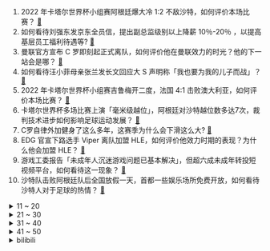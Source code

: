 1. 2022 年卡塔尔世界杯小组赛阿根廷爆大冷 1:2 不敌沙特，如何评价本场比赛？ [:link:](https://www.zhihu.com/question/568189518)
2. 如何看待刘强东发京东全员信，提出副总监级别以上降薪 10％-20％ ，以提高基层员工福利待遇等? [:link:](https://www.zhihu.com/question/568157415)
3. 曼联官方宣布 C 罗即刻起正式离队，如何评价他在曼联效力的时光？他的下一站会是哪？ [:link:](https://www.zhihu.com/question/568265945)
4. 如何看待汪小菲母亲张兰发长文回应大 S 声明称「我也要为我的儿子而战」？ [:link:](https://www.zhihu.com/question/568191125)
5. 2022 年卡塔尔世界杯小组赛吉鲁梅开二度，法国 4:1 击败澳大利亚，如何评价本场比赛？ [:link:](https://www.zhihu.com/question/568230512)
6. 卡塔尔世界杯多场比赛上演「毫米级越位」，阿根廷对沙特越位数多达7次，裁判技术进步如何影响足球运动发展？ [:link:](https://www.zhihu.com/question/568216667)
7. C罗自律外加健身了这么多年，这赛季为什么会下滑这么大? [:link:](https://www.zhihu.com/question/563450619)
8. EDG 官宣下路选手 Viper 离队加盟 HLE，如何评价他效力时期的表现？为什么他会加盟 HLE？ [:link:](https://www.zhihu.com/question/568233494)
9. 游戏工委报告「未成年人沉迷游戏问题已基本解决」，但超六成未成年转投短视频平台，如何看待这一现象？ [:link:](https://www.zhihu.com/question/568186516)
10. 沙特队击败阿根廷队后全国放假一天，首都一些娱乐场所免费开放，如何看待沙特人对于足球的热情？ [:link:](https://www.zhihu.com/question/568332435)
<details>
<summary>11 ~ 20</summary>

11. 11 月 22 日 0 至 15 时北京新增本土感染者 634 例，目前疫情情况如何？ [:link:](https://www.zhihu.com/question/568197463)
12. 如何看待民政部公布2022年第二季度全国结婚对数373.2万对，同比减少44万对? [:link:](https://www.zhihu.com/question/567457735)
13. 如何看待2022年11月22日的股市？ [:link:](https://www.zhihu.com/question/568171870)
14. 除了阿波罗登月，你觉得美国还在哪些航天项目中有造假嫌疑？ [:link:](https://www.zhihu.com/question/568030193)
15. 40G文件怎么传输给别人？ [:link:](https://www.zhihu.com/question/495335985)
16. 什么电视剧是你看了 3 遍以上的？ [:link:](https://www.zhihu.com/question/567140256)
17. 《原神》有什么彩蛋（有意思的细节）吗? [:link:](https://www.zhihu.com/question/431427279)
18. 跑步和跳绳哪个减脂效率更高？ [:link:](https://www.zhihu.com/question/566825661)
19. 能不能分析、预测一下2022 年卡塔尔世界杯各组形势，各支球队的形势，四强，冠军等？ [:link:](https://www.zhihu.com/question/525531636)
20. 今年世界杯你们觉得谁能夺冠？ [:link:](https://www.zhihu.com/question/566823511)
</details>
<details>
<summary>21 ~ 30</summary>

21. 如何看待伊朗队在世界杯小组赛对阵英格兰的比赛前拒唱国歌，以声援国内女性？ [:link:](https://www.zhihu.com/question/568076615)
22. 《脱口秀大会》第五季完结了，这五季中哪一季的冠军你感觉实至名归？ [:link:](https://www.zhihu.com/question/567420554)
23. 会计专业性价比高的笔记本电脑有哪些推荐? [:link:](https://www.zhihu.com/question/538248293)
24. 早上不洗脸对皮肤有哪些影响？ [:link:](https://www.zhihu.com/question/564128571)
25. 入门公路车优先升级什么？ [:link:](https://www.zhihu.com/question/566803924)
26. 冬天专为健身骑车上下班，是在伤害身体还是锻炼身体？ [:link:](https://www.zhihu.com/question/566637306)
27. ai for science值得研究研究吗？有研究前景不？ [:link:](https://www.zhihu.com/question/547902474)
28. 孩子喜欢足球但看不懂世界杯规则，怎样讲解更加通俗易懂，能让孩子真正了解足球？ [:link:](https://www.zhihu.com/question/565191444)
29. 2022 年卡塔尔世界杯小组赛墨西哥 0:0 战平波兰，如何评价本场比赛？ [:link:](https://www.zhihu.com/question/568229869)
30. 波兰拒绝乌克兰参与对导弹爆炸事故的调查，有什么信息值得关注? [:link:](https://www.zhihu.com/question/568202225)
</details>
<details>
<summary>31 ~ 40</summary>

31. 目前我国有能力对特斯拉刹车失灵做出有说服力的鉴定吗? [:link:](https://www.zhihu.com/question/567080033)
32. 法政客称泽连斯基就波兰导弹事件的言行「差点引发第三次世界大战」，如何看待这一表态？ [:link:](https://www.zhihu.com/question/567963196)
33. 2022 年卡塔尔世界杯小组赛丹麦 0:0 闷平突尼斯，如何评价本场比赛？ [:link:](https://www.zhihu.com/question/568217637)
34. 专家称当前国企估值偏低，需扭转国企在资本市场大幅「折价」趋势，如何看待这一提议？会带来哪些影响？ [:link:](https://www.zhihu.com/question/568158987)
35. 站在2022年关口，你觉得汽车行业会面临十年前手机行业洗牌的局面吗？ [:link:](https://www.zhihu.com/question/566815255)
36. 首尔再爆集会，韩媒称「20万抗议者」促尹锡悦下台，执政党回击，哪些信息值得关注？ [:link:](https://www.zhihu.com/question/567947055)
37. 英媒称「登记漏洞」让英国持续进口俄石油，二月以来超两亿英镑俄石油运抵英国却被归类为别国，如何看待此事？ [:link:](https://www.zhihu.com/question/568176342)
38. 央行推出保交楼贷款支持计划，「将向六家商业银行提供 2000 亿元零成本资金」，此举会带来哪些影响？ [:link:](https://www.zhihu.com/question/568140607)
39. 有推特网友大呼「欢迎回来」，特朗普却依然矜持，他为何不急于重返推特？他的影响力真的能回来吗？ [:link:](https://www.zhihu.com/question/567963889)
40. 特斯拉入华 10 年，成为中国电动车市场领头羊之一，其市场策略、产品策略成功在哪？ [:link:](https://www.zhihu.com/question/567257276)
</details>
<details>
<summary>41 ~ 50</summary>

41. 为什么英国当地Teenager名声不好，很多国内留学生提醒见到他们躲远一点？ [:link:](https://www.zhihu.com/question/567964088)
42. 海南澄迈土地出让新要求，竞买人要完成恒大项目保交楼任务，如何理解这一举措？这一捆绑模合理吗？ [:link:](https://www.zhihu.com/question/566034702)
43. A 股存量上市公司数量正式突破 5000 家，哪些信息值得关注？ [:link:](https://www.zhihu.com/question/568139541)
44. 我国探月工程总设计师吴伟仁表示，未来航天员去火星可在月球中转，对此你有何期待？ [:link:](https://www.zhihu.com/question/568177918)
45. 如何看待银保监会主席郭树清称「最近部分银行理财产品净值波动是市场自身调整表现，总体风险可控」？ [:link:](https://www.zhihu.com/question/568014856)
46. 中石化与卡塔尔能源公司签署为期 27 年的液化天然气长期购销协议，这一合作具有哪些战略意义？ [:link:](https://www.zhihu.com/question/568009749)
47. 美元指数本月已下挫逾 4%，创近 12 年以来最大单月跌幅，空头头寸升至 16 个月新高，发生了什么？ [:link:](https://www.zhihu.com/question/567989151)
48. 昔日盟友纷纷倒戈，称「不会再次资助特朗普」，具体发生了什么？ [:link:](https://www.zhihu.com/question/567948902)
49. 拜登成美国首位任职期间满 80 岁的总统，如何评价拜登上任以来的政绩？ [:link:](https://www.zhihu.com/question/567943033)
50. 如何看待西安一民工讨薪反被殴打致耳膜穿孔？如何更好地保护农民工权益？ [:link:](https://www.zhihu.com/question/568144796)
</details><details>
<summary>bilibili</summary>

1. 羊村（1） [:link:](//www.bilibili.com/video/BV1Xt4y1N73i)
2. 宁波.宁海食府  厨子探店¥？？ [:link:](//www.bilibili.com/video/BV1vg411v7pE)
3. 炉石主播王师傅聊网易暴雪谈崩停服 [:link:](//www.bilibili.com/video/BV1H24y117k7)
4. 阿嚏 [:link:](//www.bilibili.com/video/BV1HG4y1Z7VE)
5. 领导想不起来的那些事，你真的要提醒他。 [:link:](//www.bilibili.com/video/BV1qG4y14799)
6. 当我第八次尝试rap [:link:](//www.bilibili.com/video/BV1EP411g7sx)
7. 3人23道菜，吃跑了唐老师！ [:link:](//www.bilibili.com/video/BV15P41137D4)
8. 《原神》寻味之旅——「璃月食集」第二期 [:link:](//www.bilibili.com/video/BV19M411r7K9)
9. 苟且偷生 [:link:](//www.bilibili.com/video/BV1nY411o7Up)
10. 疯狂社死！ 第一次带女朋友回家过夜，妈妈外婆要求睡一起... [:link:](//www.bilibili.com/video/BV14G411c7gy)
<details>
<summary>11 ~ 20</summary>

11. 退钱哥到达卡塔尔世界杯大游轮！ [:link:](//www.bilibili.com/video/BV1y14y1H7EG)
12. 坏消息：乱剪  好消息：乱到极致 [:link:](//www.bilibili.com/video/BV1N8411777V)
13. 首次回应！网传“圆通之子”是真的吗？500w粉能女装吗？ [:link:](//www.bilibili.com/video/BV1i44y1X7Ps)
14. 【STN快报6.5季14】把冥界当家的奎托斯会讲地狱笑话么？ [:link:](//www.bilibili.com/video/BV1YW4y1x7B9)
15. 【4K】这就是我们如此热爱世界杯的原因 [:link:](//www.bilibili.com/video/BV1324y117QK)
16. 音乐会返场小朋友大声喊出想听《孤勇者》，乐团接下来的操作让人破防❤️❤️ [:link:](//www.bilibili.com/video/BV1VG4y147Gb)
17. 还没入口就化了 [:link:](//www.bilibili.com/video/BV1ZP4y197gF)
18. 顶级理解！S13双中双打野打法即将改变整个游戏环境？ [:link:](//www.bilibili.com/video/BV1LG4y147kL)
19. 闺蜜谈了帅哥我后牙槽都咬碎了 [:link:](//www.bilibili.com/video/BV1ov4y1m7m1)
20. 很多宝子是因为我当时自己改词配音的《后妈茶话会》而关注我的！两年后再录一次，一样的配方，不一样的心情！但还是我最喜欢的作品～ [:link:](//www.bilibili.com/video/BV17e4y1p7DU)
</details>
<details>
<summary>21 ~ 30</summary>

21. 中国队为什么不参加世界杯 [:link:](//www.bilibili.com/video/BV18D4y1s7Tp)
22. 这玩意外面不得卖个8块8？ [:link:](//www.bilibili.com/video/BV17v4y1U728)
23. 警察都看懵了？ [:link:](//www.bilibili.com/video/BV1Yg411v7Kh)
24. 筹备5年，只为拍一张照，卖了1175w [:link:](//www.bilibili.com/video/BV1xY411o7Ee)
25. 鲱       鱼       罐       头 [:link:](//www.bilibili.com/video/BV19d4y147Mp)
26. 米 津 玄 师 被 创 飞 [:link:](//www.bilibili.com/video/BV1Te4y1p7Tw)
27. 从原料开始做费xx巧克力成本需要多少呢？ [:link:](//www.bilibili.com/video/BV1C44y1Q71W)
28. 我管不住我的嘴#胡说八道 #精神状态 [:link:](//www.bilibili.com/video/BV1S24y1y75U)
29. IKUN的一天|居家幻想版 [:link:](//www.bilibili.com/video/BV1bW4y1W7Yf)
30. 十个人叫欺凌，一万个人叫正义 [:link:](//www.bilibili.com/video/BV1Hg411q7He)
</details>
<details>
<summary>31 ~ 40</summary>

31. 前排同学做操vs后排同学做操 [:link:](//www.bilibili.com/video/BV1S24y1y7Xu)
32. 中老年高校直播间.... [:link:](//www.bilibili.com/video/BV1BW4y1x7Wh)
33. 叮咚！冰冰邀你来《国之大雅·二十四节气》一起过“小雪” [:link:](//www.bilibili.com/video/BV1M84y1C7ki)
34. 你们搁这儿套娃呢？ [:link:](//www.bilibili.com/video/BV1NK411d7rb)
35. 看海贼的和看火影的都沉默了...... [:link:](//www.bilibili.com/video/BV1D44y1Q7im)
36. 害怕！我被封号了！ [:link:](//www.bilibili.com/video/BV1144y1Q7kP)
37. 耗时2个半月！给你们做了个干净/免费的资源网站！ [:link:](//www.bilibili.com/video/BV1N24y117QE)
38. 我妹在分享这方面，是一点都不含糊 [:link:](//www.bilibili.com/video/BV1q24y1y7He)
39. 我宣布！班主任才配做我的朋友！ [:link:](//www.bilibili.com/video/BV1GD4y1s7gB)
40. 这台灯，救了无数人的性命！ [:link:](//www.bilibili.com/video/BV1BD4y1s7ig)
</details>
<details>
<summary>41 ~ 50</summary>

41. 【高圆圆】和我一起在海边吹吹风吧！ [:link:](//www.bilibili.com/video/BV1qg411v7F3)
42. 对于永琪的头我真的尽力了… [:link:](//www.bilibili.com/video/BV1LW4y1W7TN)
43. 【假装讲电影】全程爆笑！韩国票房冠军！为了3000万彩票！男子潜入朝鲜军队！ [:link:](//www.bilibili.com/video/BV1A14y1p7Ak)
44. 丧尸危机，我起初以为只是个笑话。 [:link:](//www.bilibili.com/video/BV1rR4y1f7Cd)
45. 皇上：臣妾厉不厉害！！！ [:link:](//www.bilibili.com/video/BV1D14y1H76Q)
46. 【基德】翻60篇资料，为什么欧洲人今年能过冬 [:link:](//www.bilibili.com/video/BV1c84y1C782)
47. 红蓝铅原声手绘动漫人物全过程 [:link:](//www.bilibili.com/video/BV1mv4y117ZJ)
48. “ 大家好！我是王冰冰！”这一次，她以主持人身份回归！！！ [:link:](//www.bilibili.com/video/BV1w44y1X7xf)
49. 陶昕然：内娱这么敢说的，真的不多了 [:link:](//www.bilibili.com/video/BV1J24y117vu)
50. 舍友的行为习惯，是时候好好培养培养了 [:link:](//www.bilibili.com/video/BV1qD4y1s7sS)
</details>
<details>
<summary>51 ~ 60</summary>

51. 什么？“中国队”居然也参加世界杯了？ [:link:](//www.bilibili.com/video/BV1re4y1s7Ao)
52. 十几年前火遍全国的“网络神曲”，当年觉得是“垃圾”。现在网友表示：全是回忆啊！！ [:link:](//www.bilibili.com/video/BV1X44y1Q7Xm)
53. 【没啥用科技】全新UPhone14，震撼发布！ [:link:](//www.bilibili.com/video/BV1te4y1p7Gv)
54. 这个把人送进医院的果实是什么？ [:link:](//www.bilibili.com/video/BV1He4y1p74x)
55. 十月表，但是啊啊啊啊啊啊啊 [:link:](//www.bilibili.com/video/BV1sd4y187TK)
56. 是主播的想象力限制了粉丝的抽卡！！！ [:link:](//www.bilibili.com/video/BV16g411v75G)
57. 【原神夜店风】深 夜 邂 逅~ [:link:](//www.bilibili.com/video/BV1d8411j7xK)
58. 偶遇温州街头85岁老奶奶！！开了二十几年的瘦肉丸摊子！！奶奶太温柔了 [:link:](//www.bilibili.com/video/BV1p24y117Xy)
59. 当蓝色妖姬遇到AI后.... [:link:](//www.bilibili.com/video/BV1WR4y1f7wd)
60. 还原《满汉全席》鬼脚七的脆皮干炒牛河！猝不及防的翻车！ [:link:](//www.bilibili.com/video/BV1nv4y1U7oX)
</details>
<details>
<summary>61 ~ 70</summary>

61. 海獭被虎鲸追杀，好在船主相助 ，这才让它逃过一劫 [:link:](//www.bilibili.com/video/BV1Ud4y147f9)
62. 第二代骁龙8上手实测：很强啊！ [:link:](//www.bilibili.com/video/BV1vY411o78g)
63. “你看，这世界开满了花。” [:link:](//www.bilibili.com/video/BV188411777x)
64. 「尸菌菌qwq」学妹 or 学姐？——‖学院风穿搭‖ [:link:](//www.bilibili.com/video/BV1d3411Z7zG)
65. 哪些技能老师默认你会了，实际上没人告诉你。 [:link:](//www.bilibili.com/video/BV1MP4y1R7zE)
66. 蚌埠住了...哪个鬼才教你这么二创的？！ [:link:](//www.bilibili.com/video/BV15G4y1Z7q1)
67. 25元炸鸡自助,20多种酱料任君挑选,和隔壁桌默默PK! [:link:](//www.bilibili.com/video/BV1wY411o7gL)
68. 梦回2016！这次还退钱吗？！ [:link:](//www.bilibili.com/video/BV1PP41137aY)
69. 「光线越强大，影子就越深沉，没有了光明就没有了黑暗」 [:link:](//www.bilibili.com/video/BV1tK411d7vw)
70. 富贵不能赢是什么梗【梗指南】 [:link:](//www.bilibili.com/video/BV1z841177rd)
</details>
<details>
<summary>71 ~ 80</summary>

71. 艾  尔  登  神  王#6 [:link:](//www.bilibili.com/video/BV1PG4y1Z7KA)
72. 小学生自制爱国短剧《小英雄雨来》 [:link:](//www.bilibili.com/video/BV1X24y1y7X5)
73. 万叶：哥把你揣兜里，你把哥踹沟里 [:link:](//www.bilibili.com/video/BV1hM411C7ez)
74. ”B 站 用 户 精 神 现 状 Ⅱ “ [:link:](//www.bilibili.com/video/BV1n24y117Zz)
75. 带大家认识一下不信女 [:link:](//www.bilibili.com/video/BV1SG4y1o7tE)
76. 全网最豪横的捞汁海鲜大咖，世界杯必备下酒菜，贼下酒 [:link:](//www.bilibili.com/video/BV1XG4y1R7uV)
77. 【崩坏学园2】Houkai Cross, Link Start! [:link:](//www.bilibili.com/video/BV1MP411g7vE)
78. 毛肚本来的样子。这是一顿有味道的火锅！！ [:link:](//www.bilibili.com/video/BV1yv4y117Sf)
79. 【TME live】鹿晗《天黑黑》（cover 孙燕姿 ）“好久不见，出来聊聊”——鹿晗2022不插电&乐队现场音乐会 [:link:](//www.bilibili.com/video/BV14e4y1p7vo)
80. 本来挺喜欢阿文的 [:link:](//www.bilibili.com/video/BV1gM411r7Vv)
</details>
<details>
<summary>81 ~ 90</summary>

81. 【柳岩】世界杯开幕 我进球了 [:link:](//www.bilibili.com/video/BV1H24y117eR)
82. IKUN进，隐忍负重两年半正式反击!小黑子抱头鼠窜! [:link:](//www.bilibili.com/video/BV1mR4y1f7fj)
83. 独属于我的蒙娜丽莎，我早已遇见 [:link:](//www.bilibili.com/video/BV1N24y117yR)
84. 【自制游戏】爆肝2个月，上千行代码！我做出了MC植物大战僵尸！还加入了...... [:link:](//www.bilibili.com/video/BV1xK411d7R4)
85. 雾子：灵狐，为你引路！！！ [:link:](//www.bilibili.com/video/BV1T14y1p7g7)
86. 震惊！99%的人不知道这些东西怎么用！ [:link:](//www.bilibili.com/video/BV1uP4y1R7A7)
87. 修勾买菜，但是日语 [:link:](//www.bilibili.com/video/BV1Pd4y187GM)
88. 这不是一个正经的辩论视频！请不要轻易点开。 [:link:](//www.bilibili.com/video/BV1BW4y1x7Tc)
89. “史上最贵”的卡塔尔世界杯，到底壕成啥样了？ [:link:](//www.bilibili.com/video/BV1M24y117K3)
90. 打飞的来看世界杯啦！亲眼看到第一个进球！ [:link:](//www.bilibili.com/video/BV1sM411C7w4)
</details>
<details>
<summary>91 ~ 100</summary>

91. 伪装成零食卖给小孩？这种黑产我见一个曝一个！ [:link:](//www.bilibili.com/video/BV1i14y1H7cU)
92. 狮子猫家族的俘虏们 [:link:](//www.bilibili.com/video/BV198411j7YW)
93. 【睡前消息514】给05后观众回信：羡慕你的茫然与自由 [:link:](//www.bilibili.com/video/BV16M411C74E)
94. 鲲鲲进击世界杯 [:link:](//www.bilibili.com/video/BV1ng411v7ZM)
95. 在女友面前用头撞砖头，她竟然？？ [:link:](//www.bilibili.com/video/BV1rW4y1x7u5)
96. 【梗百科】我有冰淇淋这个梗并不止看上去那么简单... [:link:](//www.bilibili.com/video/BV1gK411d7k2)
97. 【罗翔】倒卖三星堆文物该怎么判？ [:link:](//www.bilibili.com/video/BV1ie4y1p792)
98. 当你和一个只会玩梗的朋友聊天，拳头硬了 [:link:](//www.bilibili.com/video/BV1o8411j7ny)
99. “我肯定在几百年前就孤身走暗巷” [:link:](//www.bilibili.com/video/BV11e4y1p7Tt)
100. 在全部都是尖啸体的世界生存？走一步就出监守者！我的世界 [:link:](//www.bilibili.com/video/BV1N24y1m7o5)
</details></details>